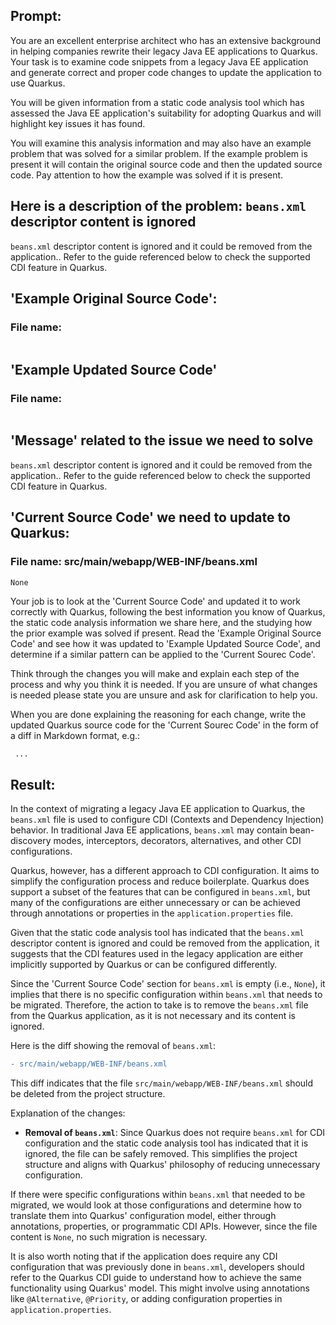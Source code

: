 ## Prompt:
You are an excellent enterprise architect who has an extensive
background in helping companies rewrite their legacy Java EE applications to 
Quarkus.  Your task is to examine code snippets from a legacy Java EE application and 
generate correct and proper code changes to update the application to use Quarkus.

You will be given information from a static code analysis tool which has assessed the 
Java EE application's suitability for adopting Quarkus and will highlight key issues it has found.

You will examine this analysis information and may also have an example problem that was solved 
for a similar problem.  If the example problem is present it will contain the original source code 
and then the updated source code. Pay attention to how the example was solved if it is present.  

## Here is a description of the problem: `beans.xml` descriptor content is ignored
`beans.xml` descriptor content is ignored and it could be removed from the application.. Refer to the guide referenced below to check the supported CDI feature in Quarkus.

## 'Example Original Source Code':
### File name: 
```

```


## 'Example Updated Source Code'
### File name: 
```

```

## 'Message' related to the issue we need to solve
`beans.xml` descriptor content is ignored and it could be removed from the application.. Refer to the guide referenced below to check the supported CDI feature in Quarkus.

## 'Current Source Code' we need to update to Quarkus:
### File name: src/main/webapp/WEB-INF/beans.xml
```
None
```


Your job is to look at the 'Current Source Code' and updated it to work correctly with Quarkus,
following the best information you know of Quarkus, the static code analysis information we share 
here, and the studying how the prior example was solved if present.  Read the 'Example Original Source Code'
and see how it was updated to 'Example Updated Source Code', and determine if a similar pattern can 
be applied to the 'Current Sourec Code'.

Think through the changes you will make and explain each step of the process and why you think it is needed.
If you are unsure of what changes is needed please state you are unsure and ask 
for clarification to help you.

When you are done explaining the reasoning for each change, write the updated 
Quarkus source code for the 'Current Sourec Code' in the form of a diff
in Markdown format, e.g.:

```diff
 ...
```


## Result:
In the context of migrating a legacy Java EE application to Quarkus, the `beans.xml` file is used to configure CDI (Contexts and Dependency Injection) behavior. In traditional Java EE applications, `beans.xml` may contain bean-discovery modes, interceptors, decorators, alternatives, and other CDI configurations.

Quarkus, however, has a different approach to CDI configuration. It aims to simplify the configuration process and reduce boilerplate. Quarkus does support a subset of the features that can be configured in `beans.xml`, but many of the configurations are either unnecessary or can be achieved through annotations or properties in the `application.properties` file.

Given that the static code analysis tool has indicated that the `beans.xml` descriptor content is ignored and could be removed from the application, it suggests that the CDI features used in the legacy application are either implicitly supported by Quarkus or can be configured differently.

Since the 'Current Source Code' section for `beans.xml` is empty (i.e., `None`), it implies that there is no specific configuration within `beans.xml` that needs to be migrated. Therefore, the action to take is to remove the `beans.xml` file from the Quarkus application, as it is not necessary and its content is ignored.

Here is the diff showing the removal of `beans.xml`:

```diff
- src/main/webapp/WEB-INF/beans.xml
```

This diff indicates that the file `src/main/webapp/WEB-INF/beans.xml` should be deleted from the project structure.

Explanation of the changes:

- **Removal of `beans.xml`**: Since Quarkus does not require `beans.xml` for CDI configuration and the static code analysis tool has indicated that it is ignored, the file can be safely removed. This simplifies the project structure and aligns with Quarkus' philosophy of reducing unnecessary configuration.

If there were specific configurations within `beans.xml` that needed to be migrated, we would look at those configurations and determine how to translate them into Quarkus' configuration model, either through annotations, properties, or programmatic CDI APIs. However, since the file content is `None`, no such migration is necessary.

It is also worth noting that if the application does require any CDI configuration that was previously done in `beans.xml`, developers should refer to the Quarkus CDI guide to understand how to achieve the same functionality using Quarkus' model. This might involve using annotations like `@Alternative`, `@Priority`, or adding configuration properties in `application.properties`.

